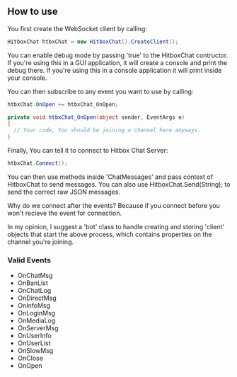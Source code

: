 ## How to use

You first create the WebSocket client by calling:

```C#
HitboxChat htbxChat = new HitboxChat().CreateClient();
```

You can enable debug mode by passing 'true' to the HitboxChat contructor. If you're using this in a GUI application, it will create a console and print the debug there. If you're using this in a console application it will print inside your console.

You can then subscribe to any event you want to use by calling:

```C#
htbxChat.OnOpen += htbxChat_OnOpen;

private void htbxChat_OnOpen(object sender, EventArgs e)
{
  // Your code, You should be joining a channel here anyways.
}
```

Finally, You can tell it to connect to Hitbox Chat Server:

```C#
htbxChat.Connect();
```

You can then use methods inside 'ChatMessages' and pass context of HitboxChat to send messages. You can also use HitboxChat.Send(String); to send the correct raw JSON messages.

Why do we connect after the events? Because if you connect before you won't recieve the event for connection.

In my opinion, I suggest a 'bot' class to handle creating and storing 'client' objects that start the above process, which contains properties on the channel you're joining.

### Valid Events

* OnChatMsg
* OnBanList
* OnChatLog
* OnDirectMsg
* OnInfoMsg
* OnLoginMsg
* OnMediaLog
* OnServerMsg
* OnUserInfo
* OnUserList
* OnSlowMsg
* OnClose
* OnOpen
